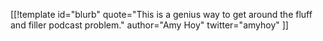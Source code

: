 [[!template id="blurb"
quote="This is a genius way to get around the fluff and filler podcast problem."
author="Amy Hoy"
twitter="amyhoy"
]]

<!-- https://twitter.com/amyhoy/status/1098786879909040128 -->
